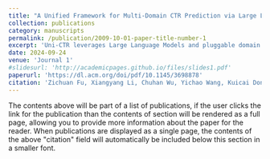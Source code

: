 ```yaml
---
title: "A Unified Framework for Multi-Domain CTR Prediction via Large Language Models"
collection: publications
category: manuscripts
permalink: /publication/2009-10-01-paper-title-number-1
excerpt: 'Uni-CTR leverages Large Language Models and pluggable domain networks to address the seesaw phenomenon and scalability challenges in multi-domain CTR prediction, achieving state-of-the-art performance across various scenarios.'
date: 2024-09-24
venue: 'Journal 1'
#slidesurl: 'http://academicpages.github.io/files/slides1.pdf'
paperurl: 'https://dl.acm.org/doi/pdf/10.1145/3698878'
citation: 'Zichuan Fu, Xiangyang Li, Chuhan Wu, Yichao Wang, Kuicai Dong, Xiangyu Zhao, Mengchen Zhao, Huifeng Guo, and Ruiming Tang. 2024. A Unified Framework for Multi-Domain CTR Prediction via Large Language Models. ACM Trans. Inf. Syst. Just Accepted (October 2024). https://doi.org/10.1145/3698878'
---
```


The contents above will be part of a list of publications, if the user clicks the link for the publication than the contents of section will be rendered as a full page, allowing you to provide more information about the paper for the reader. When publications are displayed as a single page, the contents of the above "citation" field will automatically be included below this section in a smaller font.
